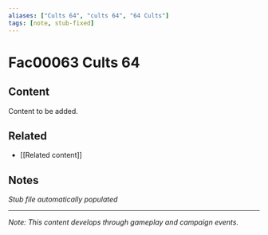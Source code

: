 ```yaml
---
aliases: ["Cults 64", "cults 64", "64 Cults"]
tags: [note, stub-fixed]
---
```


# Fac00063 Cults 64

## Content
Content to be added.

## Related
- [[Related content]]

## Notes
*Stub file automatically populated*

---
*Note: This content develops through gameplay and campaign events.*